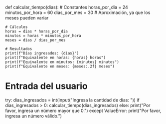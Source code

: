 def calcular_tiempo(dias):
    # Constantes
    horas_por_dia = 24
    minutos_por_hora = 60
    dias_por_mes = 30  # Aproximación, ya que los meses pueden variar

    # Cálculos
    horas = dias * horas_por_dia
    minutos = horas * minutos_por_hora
    meses = dias / dias_por_mes

    # Resultados
    print(f"Días ingresados: {dias}")
    print(f"Equivalente en horas: {horas} horas")
    print(f"Equivalente en minutos: {minutos} minutos")
    print(f"Equivalente en meses: {meses:.2f} meses")


# Entrada del usuario
try:
    dias_ingresados = int(input("Ingresa la cantidad de días: "))
    if dias_ingresados > 0:
        calcular_tiempo(dias_ingresados)
    else:
        print("Por favor, ingresa un número mayor que 0.")
except ValueError:
    print("Por favor, ingresa un número válido.")
